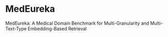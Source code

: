 # MedEureka
MedEureka: A Medical Domain Benchmark for Multi-Granularity and Multi-Text-Type Embedding-Based Retrieval
